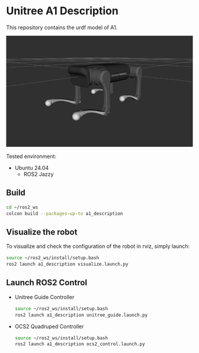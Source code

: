 # Unitree A1 Description
This repository contains the urdf model of A1.

![Aliengo](../../../.images/a1.png)

Tested environment:
* Ubuntu 24.04
    * ROS2 Jazzy

## Build
```bash
cd ~/ros2_ws
colcon build --packages-up-to a1_description
```

## Visualize the robot
To visualize and check the configuration of the robot in rviz, simply launch:
```bash
source ~/ros2_ws/install/setup.bash
ros2 launch a1_description visualize.launch.py
```

## Launch ROS2 Control
* Unitree Guide Controller
  ```bash
  source ~/ros2_ws/install/setup.bash
  ros2 launch a1_description unitree_guide.launch.py
  ```
* OCS2 Quadruped Controller
  ```bash
  source ~/ros2_ws/install/setup.bash
  ros2 launch a1_description ocs2_control.launch.py
  ```

